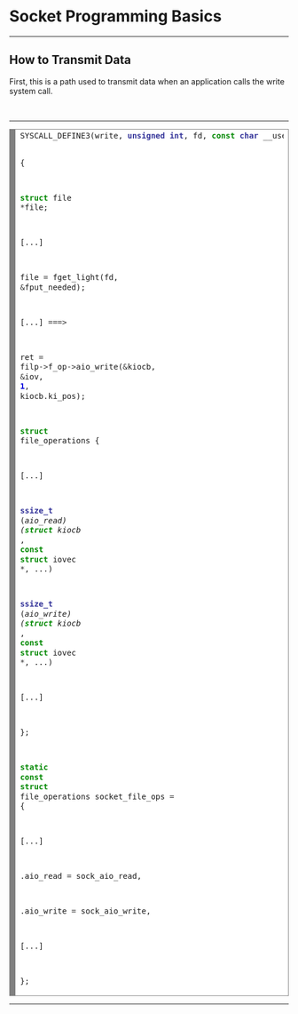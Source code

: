 <h1>Socket Programming Basics</h1>
<hr>
<h2>How to Transmit Data</h2>
<p>First, this is a path used to transmit data when an application calls the write system call.</p><br>
<hr>
<!-- HTML generated using hilite.me --><div style="background: #ffffff; overflow:auto;width:auto;border:solid gray;border-width:.1em .1em .1em .8em;padding:.2em .6em;"><pre style="margin: 0; line-height: 125%">SYSCALL_DEFINE3(write, <span style="color: #333399; font-weight: bold">unsigned</span> <span style="color: #333399; font-weight: bold">int</span>, fd, <span style="color: #008800; font-weight: bold">const</span> <span style="color: #333399; font-weight: bold">char</span> __user <span style="color: #333333">*</span>, buf, ...)
 
{
 
<span style="color: #008800; font-weight: bold">struct</span> file <span style="color: #333333">*</span>file;
 
[...]
 
file <span style="color: #333333">=</span> fget_light(fd, <span style="color: #333333">&amp;</span>fput_needed);
 
[...] <span style="color: #333333">===&gt;</span>
 
ret <span style="color: #333333">=</span> filp<span style="color: #333333">-&gt;</span>f_op<span style="color: #333333">-&gt;</span>aio_write(<span style="color: #333333">&amp;</span>kiocb, <span style="color: #333333">&amp;</span>iov, <span style="color: #0000DD; font-weight: bold">1</span>, kiocb.ki_pos);
 
 
 
<span style="color: #008800; font-weight: bold">struct</span> file_operations {
 
[...]
 
<span style="color: #333399; font-weight: bold">ssize_t</span> (<span style="color: #333333">*</span>aio_read) (<span style="color: #008800; font-weight: bold">struct</span> kiocb <span style="color: #333333">*</span>, <span style="color: #008800; font-weight: bold">const</span> <span style="color: #008800; font-weight: bold">struct</span> iovec <span style="color: #333333">*</span>, ...)
 
<span style="color: #333399; font-weight: bold">ssize_t</span> (<span style="color: #333333">*</span>aio_write) (<span style="color: #008800; font-weight: bold">struct</span> kiocb <span style="color: #333333">*</span>, <span style="color: #008800; font-weight: bold">const</span> <span style="color: #008800; font-weight: bold">struct</span> iovec <span style="color: #333333">*</span>, ...)
 
[...]
 
};
 
 
 
<span style="color: #008800; font-weight: bold">static</span> <span style="color: #008800; font-weight: bold">const</span> <span style="color: #008800; font-weight: bold">struct</span> file_operations socket_file_ops <span style="color: #333333">=</span> {
 
[...]
 
.aio_read <span style="color: #333333">=</span> sock_aio_read,
 
.aio_write <span style="color: #333333">=</span> sock_aio_write,
 
[...]
 
};
</pre></div>

<hr>
